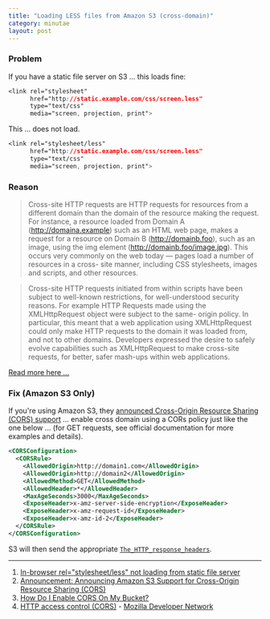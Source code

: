 ```yaml
---
title: "Loading LESS files from Amazon S3 (cross-domain)"
category: minutae
layout: post
---
```


### Problem

If you have a static file server on S3 ... this loads fine:

```css
<link rel="stylesheet"
      href="http://static.example.com/css/screen.less"
      type="text/css"
      media="screen, projection, print">
```

This ... does not load.

```css
<link rel="stylesheet/less"
      href="http://static.example.com/css/screen.less"
      type="text/css"
      media="screen, projection, print">
```

### Reason

> Cross-site HTTP requests are HTTP requests for resources from a different
> domain than the domain of the resource making the request.  For instance, a
> resource loaded from Domain A (http://domaina.example) such as an HTML web
> page, makes a request for a resource on Domain B (http://domainb.foo), such as
> an image, using the img element (http://domainb.foo/image.jpg). This occurs
> very commonly on the web today — pages load a number of resources in a cross-
> site manner, including CSS stylesheets, images and scripts, and other
> resources.

> Cross-site HTTP requests initiated from within scripts have been subject to
> well-known restrictions, for well-understood security reasons.  For example
> HTTP Requests made using the XMLHttpRequest object were subject to the same-
> origin policy.  In particular, this meant that a web application using
> XMLHttpRequest could only make HTTP requests to the domain it was loaded from,
> and not to other domains.  Developers expressed the desire to safely evolve
> capabilities such as XMLHttpRequest to make cross-site requests, for better,
> safer mash-ups within web applications.

[Read more here ...][link4]

### Fix (Amazon S3 Only)

If you're using Amazon S3, they [announced Cross-Origin Resource Sharing (CORS)
support][link2] ... enable cross domain using a CORs policy just like the one
below ... (for GET requests, see official documentation for more examples and
details).

```xml
<CORSConfiguration>
  <CORSRule>
    <AllowedOrigin>http://domain1.com</AllowedOrigin>
    <AllowedOrigin>http://domain2</AllowedOrigin>
    <AllowedMethod>GET</AllowedMethod>
    <AllowedHeader>*</AllowedHeader>
    <MaxAgeSeconds>3000</MaxAgeSeconds>
    <ExposeHeader>x-amz-server-side-encryption</ExposeHeader>
    <ExposeHeader>x-amz-request-id</ExposeHeader>
    <ExposeHeader>x-amz-id-2</ExposeHeader>
  </CORSRule>
</CORSConfiguration>
```

S3 will then send the appropriate [`The_HTTP_response_headers`][link6].

---

1. [In-browser rel="stylesheet/less" not loading from static file server][link1]
2. [Announcement: Announcing Amazon S3 Support for Cross-Origin Resource Sharing (CORS)][link2]
3. [How Do I Enable CORS On My Bucket?][link3]
4. [HTTP access control (CORS)][link4] - [Mozilla Developer Network][link5]

[link1]: https://github.com/cloudhead/less.js/issues/161
[link2]: https://forums.aws.amazon.com/ann.jspa?annID=1620
[link3]: http://docs.aws.amazon.com/AmazonS3/latest/dev/cors.html#how-do-i-enable-cors
[link4]: https://developer.mozilla.org/en-US/docs/HTTP/Access_control_CORS
[link5]: https://developer.mozilla.org/
[link6]: https://developer.mozilla.org/en-US/docs/HTTP/Access_control_CORS#The_HTTP_response_headers
